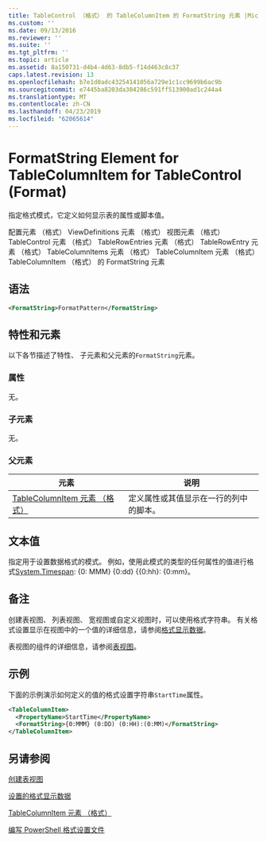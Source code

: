```yaml
---
title: TableControl （格式） 的 TableColumnItem 的 FormatString 元素 |Microsoft Docs
ms.custom: ''
ms.date: 09/13/2016
ms.reviewer: ''
ms.suite: ''
ms.tgt_pltfrm: ''
ms.topic: article
ms.assetid: 8a150731-d4b4-4d63-8db5-f14d463c8c37
caps.latest.revision: 13
ms.openlocfilehash: b7e1d0adc43254141056a729e1c1cc9699b6ac9b
ms.sourcegitcommit: e7445ba8203da304286c591ff513900ad1c244a4
ms.translationtype: MT
ms.contentlocale: zh-CN
ms.lasthandoff: 04/23/2019
ms.locfileid: "62065614"
---
```

# <a name="formatstring-element-for-tablecolumnitem-for-tablecontrol-format"></a>FormatString Element for TableColumnItem for TableControl (Format)

指定格式模式，它定义如何显示表的属性或脚本值。

配置元素 （格式） ViewDefinitions 元素 （格式） 视图元素 （格式） TableControl 元素 （格式） TableRowEntries 元素 （格式） TableRowEntry 元素 （格式） TableColumnItems 元素 （格式） TableColumnItem 元素 （格式）TableColumnItem （格式） 的 FormatString 元素

## <a name="syntax"></a>语法

```xml
<FormatString>FormatPattern</FormatString>
```

## <a name="attributes-and-elements"></a>特性和元素

以下各节描述了特性、 子元素和父元素的`FormatString`元素。

### <a name="attributes"></a>属性

无。

### <a name="child-elements"></a>子元素

无。

### <a name="parent-elements"></a>父元素

|元素|说明|
|-------------|-----------------|
|[TableColumnItem 元素 （格式）](./tablecolumnitem-element-for-tablecolumnitems-for-tablecontrol-format.md)|定义属性或其值显示在一行的列中的脚本。|

## <a name="text-value"></a>文本值

指定用于设置数据格式的模式。 例如，使用此模式的类型的任何属性的值进行格式[System.Timespan](/dotnet/api/System.TimeSpan): {0: MMM} {0:dd} {{0:hh}: {0:mm}。

## <a name="remarks"></a>备注

创建表视图、 列表视图、 宽视图或自定义视图时，可以使用格式字符串。 有关格式设置显示在视图中的一个值的详细信息，请参阅[格式显示数据](./formatting-displayed-data.md)。

表视图的组件的详细信息，请参阅[表视图](./creating-a-table-view.md)。

## <a name="example"></a>示例

下面的示例演示如何定义的值的格式设置字符串`StartTime`属性。

```xml
<TableColumnItem>
  <PropertyName>StartTime</PropertyName>
  <FormatString>{0:MMM} (0:DD) (0:HH):(0:MM)</FormatString>
</TableColumnItem>
```

## <a name="see-also"></a>另请参阅

[创建表视图](./creating-a-table-view.md)

[设置的格式显示数据](./formatting-displayed-data.md)

[TableColumnItem 元素 （格式）](./tablecolumnitem-element-for-tablecolumnitems-for-tablecontrol-format.md)

[编写 PowerShell 格式设置文件](./writing-a-powershell-formatting-file.md)
